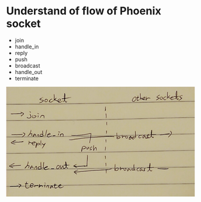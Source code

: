 # Understand of flow of Phoenix socket

- join
- handle_in
- reply
- push
- broadcast
- handle_out
- terminate

![flow](./understand_of_flow_of_phoenix_socket.png)

